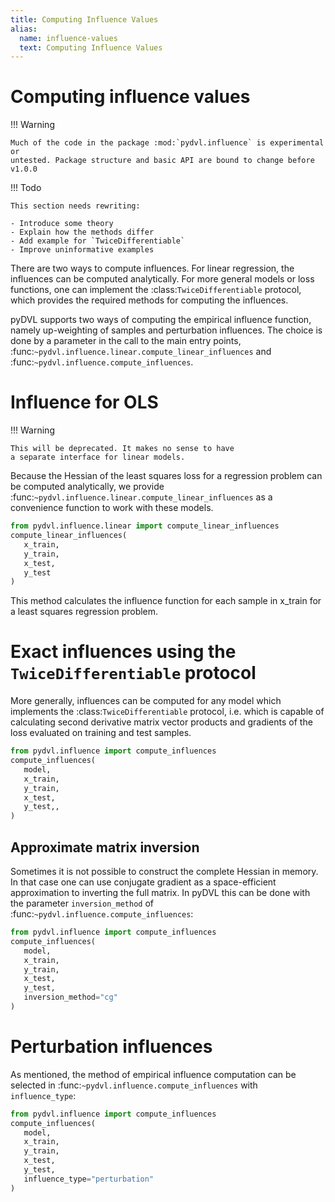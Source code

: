 ```yaml
---
title: Computing Influence Values
alias: 
  name: influence-values
  text: Computing Influence Values
---
```


# Computing influence values

!!! Warning
   
    Much of the code in the package :mod:`pydvl.influence` is experimental or
    untested. Package structure and basic API are bound to change before v1.0.0

!!! Todo

    This section needs rewriting:

    - Introduce some theory
    - Explain how the methods differ
    - Add example for `TwiceDifferentiable`
    - Improve uninformative examples

There are two ways to compute influences. For linear regression, the influences
can be computed analytically. For more general models or loss functions, one can
implement the :class:`TwiceDifferentiable` protocol, which provides the required
methods for computing the influences.

pyDVL supports two ways of computing the empirical influence function, namely
up-weighting of samples and perturbation influences. The choice is done by a
parameter in the call to the main entry points,
:func:`~pydvl.influence.linear.compute_linear_influences` and
:func:`~pydvl.influence.compute_influences`.

# Influence for OLS

!!! Warning

    This will be deprecated. It makes no sense to have
    a separate interface for linear models.

Because the Hessian of the least squares loss for a regression problem can be
computed analytically, we provide
:func:`~pydvl.influence.linear.compute_linear_influences` as a convenience
function to work with these models.

```python
from pydvl.influence.linear import compute_linear_influences
compute_linear_influences(
   x_train,
   y_train,
   x_test,
   y_test
)
```

This method calculates the influence function for each sample in x_train for a
least squares regression problem.


# Exact influences using the `TwiceDifferentiable` protocol

More generally, influences can be computed for any model which implements the
:class:`TwiceDifferentiable` protocol, i.e. which is capable of calculating
second derivative matrix vector products and gradients of the loss evaluated on
training and test samples.

```python
from pydvl.influence import compute_influences
compute_influences(
   model,
   x_train,
   y_train,
   x_test,
   y_test,,
)
```

## Approximate matrix inversion

Sometimes it is not possible to construct the complete Hessian in memory. In
that case one can use conjugate gradient as a space-efficient approximation to
inverting the full matrix. In pyDVL this can be done with the parameter
`inversion_method` of :func:`~pydvl.influence.compute_influences`:


```python
from pydvl.influence import compute_influences
compute_influences(
   model,
   x_train,
   y_train,
   x_test,
   y_test,
   inversion_method="cg"
)
```

# Perturbation influences

As mentioned, the method of empirical influence computation can be selected
in :func:`~pydvl.influence.compute_influences` with `influence_type`:

```python
from pydvl.influence import compute_influences
compute_influences(
   model,
   x_train,
   y_train,
   x_test,
   y_test,
   influence_type="perturbation"
)
```
